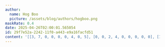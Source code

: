 ```yaml
---
author:
  name: Hog Boo
  picture: /assets/blog/authors/hogboo.png
maskRate: 0.4
date: 2025-04-26T02:00:01.565054
id: 29f7e52a-2242-11f0-a443-e9a16facfd51
content: '[[3, 7, 0, 0, 0, 0, 4, 0, 5], [0, 0, 2, 4, 0, 0, 0, 0, 0], [1, 0, 0, 0, 0, 3, 0, 0, 6], [0, 9, 7, 1, 3, 5, 8, 6, 4], [6, 3, 4, 0, 9, 8, 2, 5, 0], [8, 1, 0, 2, 4, 6, 3, 9, 7], [4, 6, 1, 9, 0, 0, 5, 0, 0], [5, 2, 3, 6, 8, 4, 0, 1, 0], [0, 0, 0, 0, 5, 1, 6, 4, 2]]'
---
```

